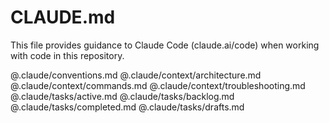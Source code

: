 # CLAUDE.md

This file provides guidance to Claude Code (claude.ai/code) when working with code in this repository.

@.claude/conventions.md
@.claude/context/architecture.md
@.claude/context/commands.md
@.claude/context/troubleshooting.md
@.claude/tasks/active.md
@.claude/tasks/backlog.md
@.claude/tasks/completed.md
@.claude/tasks/drafts.md
